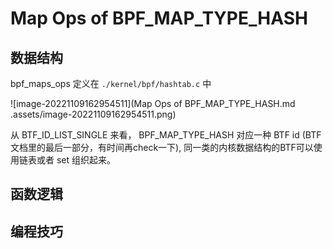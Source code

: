 # Map Ops of BPF_MAP_TYPE_HASH 

## 数据结构

bpf_maps_ops 定义在 `./kernel/bpf/hashtab.c` 中

![image-20221109162954511](Map Ops of BPF_MAP_TYPE_HASH.md .assets/image-20221109162954511.png)

从 BTF_ID_LIST_SINGLE 来看， BPF_MAP_TYPE_HASH 对应一种 BTF id (BTF 文档里的最后一部分，有时间再check一下), 同一类的内核数据结构的BTF可以使用链表或者 set 组织起来。

## 函数逻辑

## 编程技巧